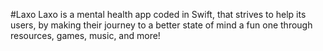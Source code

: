 #Laxo
Laxo is a mental health app coded in Swift, that strives to help its users, by making their journey to a better state of mind a fun one through resources, games, music, and more!

